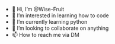 - 👋 Hi, I’m @Wise-Fruit
- 👀 I’m interested in learning how to code
- 🌱 I’m currently learning python
- 💞️ I’m looking to collaborate on anything
- 📫 How to reach me via DM

<!---
Wise-Fruit/Wise-Fruit is a ✨ special ✨ repository because its `README.md` (this file) appears on your GitHub profile.
You can click the Preview link to take a look at your changes.
--->
